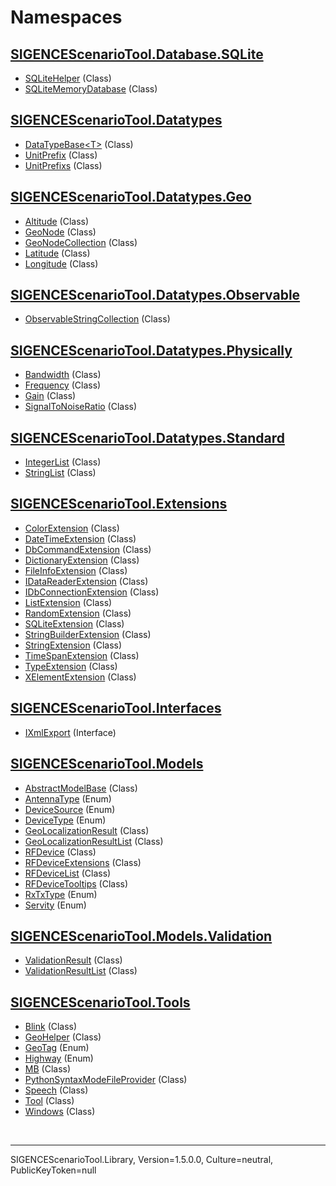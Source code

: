 # Namespaces 
## [SIGENCEScenarioTool.Database.SQLite](./N_SIGENCEScenarioTool.Database.SQLite.md)
- [SQLiteHelper](./T_SQLiteHelper.md) (Class)
- [SQLiteMemoryDatabase](./T_SQLiteMemoryDatabase.md) (Class)
## [SIGENCEScenarioTool.Datatypes](./N_SIGENCEScenarioTool.Datatypes.md)
- [DataTypeBase&lt;T&gt;](./T_DataTypeBase`1.md) (Class)
- [UnitPrefix](./T_UnitPrefix.md) (Class)
- [UnitPrefixs](./T_UnitPrefixs.md) (Class)
## [SIGENCEScenarioTool.Datatypes.Geo](./N_SIGENCEScenarioTool.Datatypes.Geo.md)
- [Altitude](./T_Altitude.md) (Class)
- [GeoNode](./T_GeoNode.md) (Class)
- [GeoNodeCollection](./T_GeoNodeCollection.md) (Class)
- [Latitude](./T_Latitude.md) (Class)
- [Longitude](./T_Longitude.md) (Class)
## [SIGENCEScenarioTool.Datatypes.Observable](./N_SIGENCEScenarioTool.Datatypes.Observable.md)
- [ObservableStringCollection](./T_ObservableStringCollection.md) (Class)
## [SIGENCEScenarioTool.Datatypes.Physically](./N_SIGENCEScenarioTool.Datatypes.Physically.md)
- [Bandwidth](./T_Bandwidth.md) (Class)
- [Frequency](./T_Frequency.md) (Class)
- [Gain](./T_Gain.md) (Class)
- [SignalToNoiseRatio](./T_SignalToNoiseRatio.md) (Class)
## [SIGENCEScenarioTool.Datatypes.Standard](./N_SIGENCEScenarioTool.Datatypes.Standard.md)
- [IntegerList](./T_IntegerList.md) (Class)
- [StringList](./T_StringList.md) (Class)
## [SIGENCEScenarioTool.Extensions](./N_SIGENCEScenarioTool.Extensions.md)
- [ColorExtension](./T_ColorExtension.md) (Class)
- [DateTimeExtension](./T_DateTimeExtension.md) (Class)
- [DbCommandExtension](./T_DbCommandExtension.md) (Class)
- [DictionaryExtension](./T_DictionaryExtension.md) (Class)
- [FileInfoExtension](./T_FileInfoExtension.md) (Class)
- [IDataReaderExtension](./T_IDataReaderExtension.md) (Class)
- [IDbConnectionExtension](./T_IDbConnectionExtension.md) (Class)
- [ListExtension](./T_ListExtension.md) (Class)
- [RandomExtension](./T_RandomExtension.md) (Class)
- [SQLiteExtension](./T_SQLiteExtension.md) (Class)
- [StringBuilderExtension](./T_StringBuilderExtension.md) (Class)
- [StringExtension](./T_StringExtension.md) (Class)
- [TimeSpanExtension](./T_TimeSpanExtension.md) (Class)
- [TypeExtension](./T_TypeExtension.md) (Class)
- [XElementExtension](./T_XElementExtension.md) (Class)
## [SIGENCEScenarioTool.Interfaces](./N_SIGENCEScenarioTool.Interfaces.md)
- [IXmlExport](./T_IXmlExport.md) (Interface)
## [SIGENCEScenarioTool.Models](./N_SIGENCEScenarioTool.Models.md)
- [AbstractModelBase](./T_AbstractModelBase.md) (Class)
- [AntennaType](./T_AntennaType.md) (Enum)
- [DeviceSource](./T_DeviceSource.md) (Enum)
- [DeviceType](./T_DeviceType.md) (Enum)
- [GeoLocalizationResult](./T_GeoLocalizationResult.md) (Class)
- [GeoLocalizationResultList](./T_GeoLocalizationResultList.md) (Class)
- [RFDevice](./T_RFDevice.md) (Class)
- [RFDeviceExtensions](./T_RFDeviceExtensions.md) (Class)
- [RFDeviceList](./T_RFDeviceList.md) (Class)
- [RFDeviceTooltips](./T_RFDeviceTooltips.md) (Class)
- [RxTxType](./T_RxTxType.md) (Enum)
- [Servity](./T_Servity.md) (Enum)
## [SIGENCEScenarioTool.Models.Validation](./N_SIGENCEScenarioTool.Models.Validation.md)
- [ValidationResult](./T_ValidationResult.md) (Class)
- [ValidationResultList](./T_ValidationResultList.md) (Class)
## [SIGENCEScenarioTool.Tools](./N_SIGENCEScenarioTool.Tools.md)
- [Blink](./T_Blink.md) (Class)
- [GeoHelper](./T_GeoHelper.md) (Class)
- [GeoTag](./T_GeoTag.md) (Enum)
- [Highway](./T_Highway.md) (Enum)
- [MB](./T_MB.md) (Class)
- [PythonSyntaxModeFileProvider](./T_PythonSyntaxModeFileProvider.md) (Class)
- [Speech](./T_Speech.md) (Class)
- [Tool](./T_Tool.md) (Class)
- [Windows](./T_Windows.md) (Class)

<br /><hr />
SIGENCEScenarioTool.Library, Version=1.5.0.0, Culture=neutral, PublicKeyToken=null
